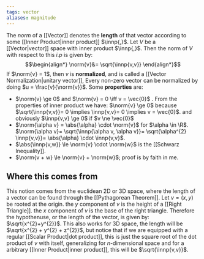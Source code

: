 ```yaml
---
tags: vector
aliases: magnitude
---
```

The *norm* of a [[Vector]] denotes the **length** of that vector according to some [[Inner Product|inner product]] $\innp{,}$. Let $V$ be a [[Vector|vector]] space with inner product $\innp{,}$. Then the norm of $V$ with respect to this $i.p$ is given by:
$$\begin{align*}
\norm{v}&= \sqrt{\innp{v,v}}
\end{align*}$$
If $\norm{v} = 1$, then $v$ is **normalized**, and is called a [[Vector Normalization|unitary vector]], Every non-zero vector can be normalized by doing $u = \frac{v}{\norm{v}}$.
Some **properties** are:
- $\norm{v} \ge 0$ and $\norm{v} = 0 \iff v = \vec{0}$ .
From the properties of inner product we have: $\norm{v} \ge 0$ because $\sqrt{\innp{v,v}}= 0 \implies \innp{v,v}= 0 \implies v = \vec{0}$. and obviously $\innp{v,v} \ge 0$ if $v \ne \vec{0}$
- $\norm{\alpha v} = \abs{\alpha} \cdot \norm{v}$ for $\alpha \in \R$.
  $\norm{\alpha v}= \sqrt{\innp{\alpha v, \alpha v}}= \sqrt{\alpha^{2} \innp{v,v}}= \abs{\alpha} \cdot \innp{v,v}$.  
- $\abs{\innp{v,w}} \le \norm{v} \cdot \norm{w}$ is the [[Schwarz Inequality]].
- $\norm{v + w} \le \norm{v} + \norm{w}$; proof is by faith in me.

## Where this comes from
This notion comes from the euclidean $2$D or $3$D space, where the length of a vector can be found through the [[Pythagorean Theorem]]. Let $v = (x,y)$ be rooted at the origin.
the $y$ component of $v$ is the height of a [[Right Triangle]]. 
the $x$ component of $v$ is the base of the right triangle.
Therefore the hypothenuse, or the length of the vector, is given by: $\sqrt{x^{2}+y^{2}}$. This also works for $3$D space, the length will be $\sqrt{x^{2} + y^{2} + z^{2}}$, but notice that if we are equipped with a regular [[Scalar Product|dot product]], this is just the square root of the dot product of $v$ with itself, generalizing for $n$-dimensional space and for a arbitrary [[Inner Product|inner product]], this will be $\sqrt{\innp{v,v}}$.